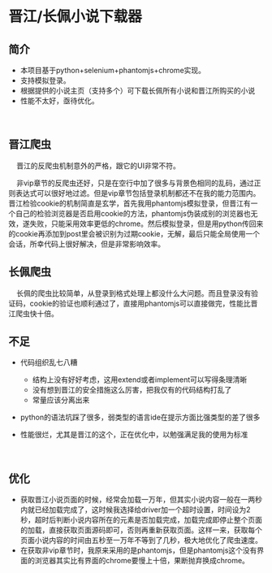 # 晋江/长佩小说下载器

## 简介

+ 本项目基于python+selenium+phantomjs+chrome实现。
+ 支持模拟登录。
+ 根据提供的小说主页（支持多个）可下载长佩所有小说和晋江所购买的小说
+ 性能不太好，亟待优化。

&nbsp; &nbsp;  &nbsp; 

## 晋江爬虫

 &nbsp;  &nbsp; 晋江的反爬虫机制意外的严格，跟它的UI非常不符。

 &nbsp;  &nbsp; 非vip章节的反爬虫还好，只是在空行中加了很多与背景色相同的乱码，通过正则表达式可以很好地过滤。但是vip章节包括登录机制都还不在我的能力范围内。晋江检验cookie的机制简直是玄学，首先我用phantomjs模拟登录，但晋江有一个自己的检验浏览器是否启用cookie的方法，phantomjs伪装成别的浏览器也无效，遂失败，只能采用效率更低的chrome。然后模拟登录，但是用python传回来的cookie再添加到post里会被识别为过期cookie，无解，最后只能全局使用一个会话，所幸代码上很好解决，但是非常影响效率。



## 长佩爬虫

 &nbsp;  &nbsp; 长佩的爬虫比较简单，从登录到格式处理上都没什么大问题。而且登录没有验证码，cookie的验证也顺利通过了，直接用phantomjs可以直接做完，性能比晋江爬虫快十倍。



## 不足

+ 代码组织乱七八糟
  + 结构上没有好好考虑，这用extend或者implement可以写得条理清晰
  + 没有想到晋江的安全措施这么厉害，把我仅有的代码结构打乱了
  + 常量应该分离出来

+ python的语法坑踩了很多，弱类型的语言ide在提示方面比强类型的差了很多

+ 性能很烂，尤其是晋江的这个，正在优化中，以勉强满足我的使用为标准

  ​

## 优化

* 获取晋江小说页面的时候，经常会加载一万年，但其实小说内容一般在一两秒内就已经加载完成了，这时候我选择给driver加一个超时设置，时间设为2秒，超时后判断小说内容所在的元素是否加载完成，加载完成即停止整个页面的加载，直接获取页面源码即可，否则再重新获取页面。这样一来，获取每个页面小说内容的时间由五秒至一万年不等到了几秒，极大地优化了爬虫速度。
* 在获取非vip章节时，我原来采用的是phantomjs，但是phantomjs这个没有界面的浏览器其实比有界面的chrome要慢上十倍，果断抛弃换成chrome。

